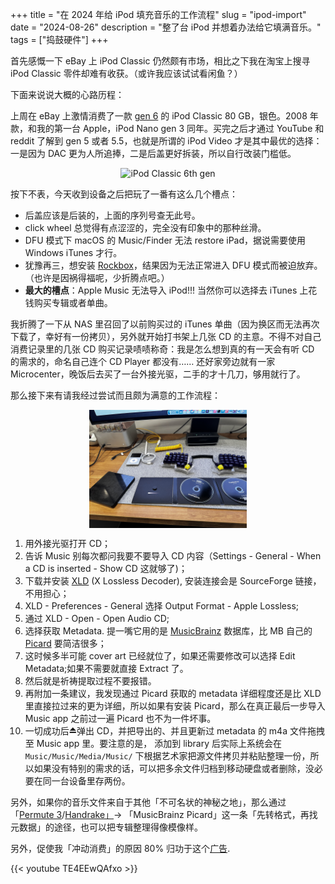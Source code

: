 +++
title = "在 2024 年给 iPod 填充音乐的工作流程"
slug = "ipod-import"
date = "2024-08-26"
description = "整了台 iPod 并想着办法给它填满音乐。"
tags = ["捣鼓硬件"]
+++

首先感慨一下 eBay 上 iPod Classic 仍然颇有市场，相比之下我在淘宝上搜寻 iPod Classic 零件却难有收获。（或许我应该试试看闲鱼？）

下面来说说大概的心路历程：

上周在 eBay 上激情消费了一款 [gen 6](https://en.wikipedia.org/wiki/IPod_Classic#6th_generation) 的 iPod Classic 80 GB，银色。2008 年款，和我的第一台 Apple，iPod Nano gen 3 同年。买完之后才通过 YouTube 和 reddit 了解到 gen 5 或者 5.5，也就是所谓的 iPod Video 才是其中最优的选择：一是因为 DAC 更为人所追捧，二是后盖更好拆装，所以自行改装门槛低。

<div style="display: flex; justify-content: center;">
<img src="https://raw.githubusercontent.com/rexarski/oss/main/2024-08-26-iPod-01.jpg" alt="iPod Classic 6th gen" style="max-width: 50%;">
</div>

按下不表，今天收到设备之后把玩了一番有这么几个槽点：

- 后盖应该是后装的，上面的序列号查无此号。
- click wheel 总觉得有点涩涩的，完全没有印象中的那种丝滑。
- DFU 模式下 macOS 的 Music/Finder 无法 restore iPad，据说需要使用 Windows iTunes 才行。
- 犹豫再三，想安装 [Rockbox](https://www.rockbox.org)，结果因为无法正常进入 DFU 模式而被迫放弃。（也许是因祸得福呢，少折腾点吧。）
- **最大的槽点**：Apple Music 无法导入 iPod!!! 当然你可以选择去 iTunes 上花钱购买专辑或者单曲。

我折腾了一下从 NAS 里召回了以前购买过的 iTunes 单曲（因为换区而无法再次下载了，幸好有一份拷贝），另外就开始打书架上几张 CD 的主意。不得不对自己消费记录里的几张 CD 购买记录啧啧称奇：我是怎么想到真的有一天会有听 CD 的需求的，命名自己连个 CD Player 都没有…… 还好家旁边就有一家 Microcenter，晚饭后去买了一台外接光驱，二手的才十几刀，够用就行了。

那么接下来有请我经过尝试而且颇为满意的工作流程：

<div style="display: flex; justify-content: center;">
<img src="https://raw.githubusercontent.com/rexarski/oss/main/2024-08-26-iPod-02.jpg" alt="iPod music workflow" style="max-width: 50%;">
</div>

1. 用外接光驱打开 CD；
2. 告诉 Music 别每次都问我要不要导入 CD 内容（Settings - General - When a CD is inserted - Show CD 这就够了)；
3. 下载并安装 [XLD](https://tmkk.undo.jp/xld/index_e.html) (X Lossless Decoder), 安装连接会是 SourceForge 链接，不用担心；
4. XLD - Preferences - General 选择 Output Format - Apple Lossless;
5. 通过 XLD - Open - Open Audio CD;
6. 选择获取 Metadata. 提一嘴它用的是 [MusicBrainz](https://musicbrainz.org) 数据库，比 MB 自己的 [Picard](https://picard.musicbrainz.org) 要简洁很多；
7. 这时候多半可能 cover art 已经就位了，如果还需要修改可以选择 Edit Metadata;如果不需要就直接 Extract 了。
8. 然后就是祈祷提取过程不要报错。
9. 再附加一条建议，我发现通过 Picard 获取的 metadata 详细程度还是比 XLD 里直接拉过来的更为详细，所以如果有安装 Picard，那么在真正最后一步导入 Music app 之前过一遍 Picard 也不为一件坏事。
10. 一切成功后⏏️弹出 CD，并把导出的、并且更新过 metadata 的 m4a 文件拖拽至 Music app 里。要注意的是， 添加到 library 后实际上系统会在 `Music/Music/Media/Music/` 下根据艺术家把源文件拷贝并粘贴整理一份，所以如果没有特别的需求的话，可以把多余文件归档到移动硬盘或者删除，没必要在同一台设备里存两份。

另外，如果你的音乐文件来自于其他「不可名状的神秘之地」，那么通过「[Permute 3](https://software.charliemonroe.net/permute/)/[Handrake」](https://handbrake.fr)-> 「MusicBrainz Picard」这一条「先转格式，再找元数据」的途径，也可以把专辑整理得像模像样。

另外，促使我「冲动消费」的原因 80% 归功于这个[广告](ahttps://www.youtube.com/watch?v=TE4EEwQAfxo).

{{< youtube TE4EEwQAfxo >}}
